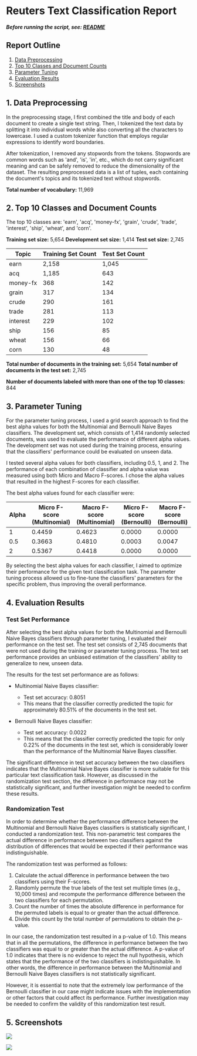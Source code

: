 # Reuters Text Classification Report

***Before running the script, see: [README](_README.txt)***

## Report Outline

1. [Data Preprocessing](#1-data-preprocessing)
2. [Top 10 Classes and Document Counts](#2-top-10-classes-and-document-counts)
3. [Parameter Tuning](#3-parameter-tuning)
4. [Evaluation Results](#4-evaluation-results)
5. [Screenshots](#5-screenshots)

## 1. Data Preprocessing

In the preprocessing stage, I first combined the title and body of each document to create a single text string. Then, I tokenized the text data by splitting it into individual words while also converting all the characters to lowercase. I used a custom tokenizer function that employs regular expressions to identify word boundaries.

After tokenization, I removed any stopwords from the tokens. Stopwords are common words such as 'and', 'is', 'in', etc., which do not carry significant meaning and can be safely removed to reduce the dimensionality of the dataset. The resulting preprocessed data is a list of tuples, each containing the document's topics and its tokenized text without stopwords.

**Total number of vocabulary:** 11,969

## 2. Top 10 Classes and Document Counts

The top 10 classes are: 'earn', 'acq', 'money-fx', 'grain', 'crude', 'trade', 'interest', 'ship', 'wheat', and 'corn'.

**Training set size:** 5,654
**Development set size:** 1,414
**Test set size:** 2,745

| Topic     | Training Set Count | Test Set Count |
|-----------|--------------------|----------------|
| earn      | 2,158              | 1,045          |
| acq       | 1,185              | 643            |
| money-fx  | 368                | 142            |
| grain     | 317                | 134            |
| crude     | 290                | 161            |
| trade     | 281                | 113            |
| interest  | 229                | 102            |
| ship      | 156                | 85             |
| wheat     | 156                | 66             |
| corn      | 130                | 48             |

**Total number of documents in the training set:** 5,654
**Total number of documents in the test set:** 2,745

**Number of documents labeled with more than one of the top 10 classes:** 844

## 3. Parameter Tuning

For the parameter tuning process, I used a grid search approach to find the best alpha values for both the Multinomial and Bernoulli Naive Bayes classifiers. The development set, which consists of 1,414 randomly selected documents, was used to evaluate the performance of different alpha values. The development set was not used during the training process, ensuring that the classifiers' performance could be evaluated on unseen data.

I tested several alpha values for both classifiers, including 0.5, 1, and 2. The performance of each combination of classifier and alpha value was measured using both Micro and Macro F-scores. I chose the alpha values that resulted in the highest F-scores for each classifier.

The best alpha values found for each classifier were:

| Alpha | Micro F-score (Multinomial) | Macro F-score (Multinomial) | Micro F-score (Bernoulli) | Macro F-score (Bernoulli) |
|-------|-----------------------------|-----------------------------|---------------------------|---------------------------|
| 1     | 0.4459                      | 0.4623                      | 0.0000                    | 0.0000                    |
| 0.5   | 0.3663                      | 0.4810                      | 0.0003                    | 0.0047                    |
| 2     | 0.5367                      | 0.4418                      | 0.0000                    | 0.0000                    |

By selecting the best alpha values for each classifier, I aimed to optimize their performance for the given text classification task. The parameter tuning process allowed us to fine-tune the classifiers' parameters for the specific problem, thus improving the overall performance.

## 4. Evaluation Results

### Test Set Performance

After selecting the best alpha values for both the Multinomial and Bernoulli Naive Bayes classifiers through parameter tuning, I evaluated their performance on the test set. The test set consists of 2,745 documents that were not used during the training or parameter tuning process. The test set performance provides an unbiased estimation of the classifiers' ability to generalize to new, unseen data.

The results for the test set performance are as follows:

- Multinomial Naive Bayes classifier:
  - Test set accuracy: 0.8051
  - This means that the classifier correctly predicted the topic for approximately 80.51% of the documents in the test set.

- Bernoulli Naive Bayes classifier:
  - Test set accuracy: 0.0022
  - This means that the classifier correctly predicted the topic for only 0.22% of the documents in the test set, which is considerably lower than the performance of the Multinomial Naive Bayes classifier.

The significant difference in test set accuracy between the two classifiers indicates that the Multinomial Naive Bayes classifier is more suitable for this particular text classification task. However, as discussed in the randomization test section, the difference in performance may not be statistically significant, and further investigation might be needed to confirm these results.

### Randomization Test

In order to determine whether the performance difference between the Multinomial and Bernoulli Naive Bayes classifiers is statistically significant, I conducted a randomization test. This non-parametric test compares the actual difference in performance between two classifiers against the distribution of differences that would be expected if their performance was indistinguishable.

The randomization test was performed as follows:

1. Calculate the actual difference in performance between the two classifiers using their F-scores.
2. Randomly permute the true labels of the test set multiple times (e.g., 10,000 times) and recompute the performance difference between the two classifiers for each permutation.
3. Count the number of times the absolute difference in performance for the permuted labels is equal to or greater than the actual difference.
4. Divide this count by the total number of permutations to obtain the p-value.

In our case, the randomization test resulted in a p-value of 1.0. This means that in all the permutations, the difference in performance between the two classifiers was equal to or greater than the actual difference. A p-value of 1.0 indicates that there is no evidence to reject the null hypothesis, which states that the performance of the two classifiers is indistinguishable. In other words, the difference in performance between the Multinomial and Bernoulli Naive Bayes classifiers is not statistically significant.

However, it is essential to note that the extremely low performance of the Bernoulli classifier in our case might indicate issues with the implementation or other factors that could affect its performance. Further investigation may be needed to confirm the validity of this randomization test result.

## 5. Screenshots

![](https://zeu.s-ul.eu/oYd4pjBM.png)

![](https://zeu.s-ul.eu/oytBWjl3.png)
